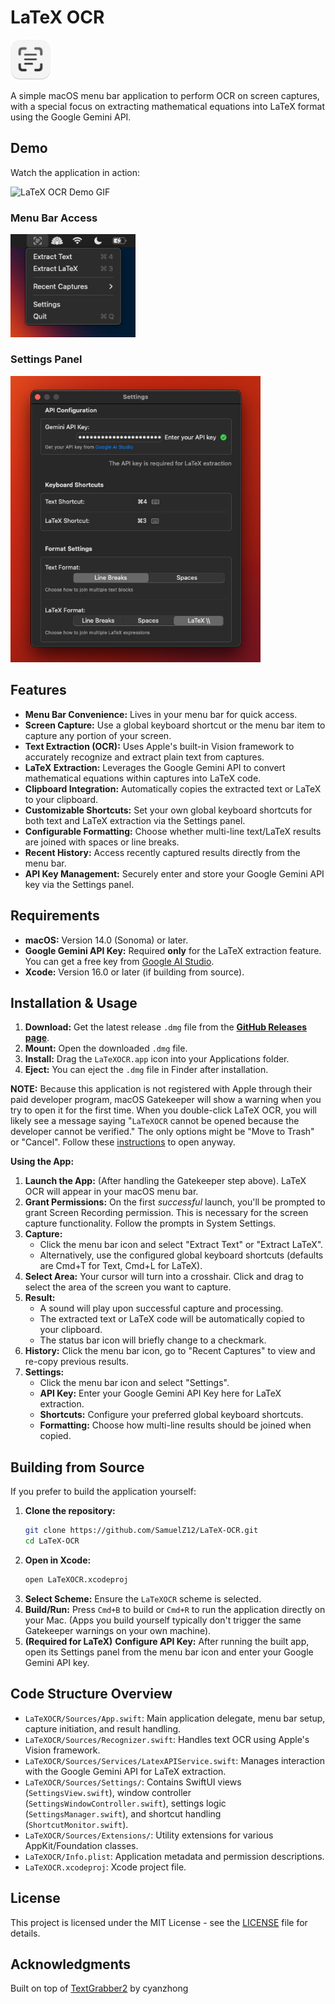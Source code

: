 # LaTeX OCR

<img src="assets/Icon.png" alt="LaTeX OCR Icon" width="64"/>

A simple macOS menu bar application to perform OCR on screen captures, with a special focus on extracting mathematical equations into LaTeX format using the Google Gemini API.

## Demo

Watch the application in action:

![LaTeX OCR Demo GIF](assets/demo.gif) 

### Menu Bar Access
<img src="assets/Menu_Bar.png" alt="LaTeX OCR Menu Bar" width="200"/>

### Settings Panel
<img src="assets/Settings_Window.png" alt="LaTeX OCR Settings Window" width="400"/>

## Features

* **Menu Bar Convenience:** Lives in your menu bar for quick access.
* **Screen Capture:** Use a global keyboard shortcut or the menu bar item to capture any portion of your screen.
* **Text Extraction (OCR):** Uses Apple's built-in Vision framework to accurately recognize and extract plain text from captures.
* **LaTeX Extraction:** Leverages the Google Gemini API to convert mathematical equations within captures into LaTeX code.
* **Clipboard Integration:** Automatically copies the extracted text or LaTeX to your clipboard.
* **Customizable Shortcuts:** Set your own global keyboard shortcuts for both text and LaTeX extraction via the Settings panel.
* **Configurable Formatting:** Choose whether multi-line text/LaTeX results are joined with spaces or line breaks.
* **Recent History:** Access recently captured results directly from the menu bar.
* **API Key Management:** Securely enter and store your Google Gemini API key via the Settings panel.

## Requirements

* **macOS:** Version 14.0 (Sonoma) or later.
* **Google Gemini API Key:** Required **only** for the LaTeX extraction feature. You can get a free key from [Google AI Studio](https://makersuite.google.com/app/apikey).
* **Xcode:** Version 16.0 or later (if building from source).

## Installation & Usage

1.  **Download:** Get the latest release `.dmg` file from the [**GitHub Releases page**](https://github.com/SamuelZ12/LaTeX-OCR/releases/latest).
2.  **Mount:** Open the downloaded `.dmg` file.
3.  **Install:** Drag the `LaTeXOCR.app` icon into your Applications folder.
4.  **Eject:** You can eject the `.dmg` file in Finder after installation.

**NOTE:**
Because this application is not registered with Apple through their paid developer program, macOS Gatekeeper will show a warning when you try to open it for the first time. When you double-click LaTeX OCR, you will likely see a message saying "`LaTeXOCR` cannot be opened because the developer cannot be verified." The only options might be "Move to Trash" or "Cancel". Follow these [instructions](https://support.apple.com/en-ca/guide/mac-help/mh40616/mac) to open anyway. 

**Using the App:**

1.  **Launch the App:** (After handling the Gatekeeper step above). LaTeX OCR will appear in your macOS menu bar.
2.  **Grant Permissions:** On the first *successful* launch, you'll be prompted to grant Screen Recording permission. This is necessary for the screen capture functionality. Follow the prompts in System Settings.
3.  **Capture:**
    * Click the menu bar icon and select "Extract Text" or "Extract LaTeX".
    * Alternatively, use the configured global keyboard shortcuts (defaults are Cmd+T for Text, Cmd+L for LaTeX).
4.  **Select Area:** Your cursor will turn into a crosshair. Click and drag to select the area of the screen you want to capture.
5.  **Result:**
    * A sound will play upon successful capture and processing.
    * The extracted text or LaTeX code will be automatically copied to your clipboard.
    * The status bar icon will briefly change to a checkmark.
6.  **History:** Click the menu bar icon, go to "Recent Captures" to view and re-copy previous results.
7.  **Settings:**
    * Click the menu bar icon and select "Settings".
    * **API Key:** Enter your Google Gemini API Key here for LaTeX extraction.
    * **Shortcuts:** Configure your preferred global keyboard shortcuts.
    * **Formatting:** Choose how multi-line results should be joined when copied.

## Building from Source

If you prefer to build the application yourself:

1.  **Clone the repository:**
    ```bash
    git clone https://github.com/SamuelZ12/LaTeX-OCR.git
    cd LaTeX-OCR
    ```
2.  **Open in Xcode:**
    ```bash
    open LaTeXOCR.xcodeproj
    ```
3.  **Select Scheme:** Ensure the `LaTeXOCR` scheme is selected.
4.  **Build/Run:** Press `Cmd+B` to build or `Cmd+R` to run the application directly on your Mac. (Apps you build yourself typically don't trigger the same Gatekeeper warnings on your own machine).
5.  **(Required for LaTeX)** **Configure API Key:** After running the built app, open its Settings panel from the menu bar icon and enter your Google Gemini API key.

## Code Structure Overview

* `LaTeXOCR/Sources/App.swift`: Main application delegate, menu bar setup, capture initiation, and result handling.
* `LaTeXOCR/Sources/Recognizer.swift`: Handles text OCR using Apple's Vision framework.
* `LaTeXOCR/Sources/Services/LatexAPIService.swift`: Manages interaction with the Google Gemini API for LaTeX extraction.
* `LaTeXOCR/Sources/Settings/`: Contains SwiftUI views (`SettingsView.swift`), window controller (`SettingsWindowController.swift`), settings logic (`SettingsManager.swift`), and shortcut handling (`ShortcutMonitor.swift`).
* `LaTeXOCR/Sources/Extensions/`: Utility extensions for various AppKit/Foundation classes.
* `LaTeXOCR/Info.plist`: Application metadata and permission descriptions.
* `LaTeXOCR.xcodeproj`: Xcode project file.

## License

This project is licensed under the MIT License - see the [LICENSE](LICENSE) file for details.

## Acknowledgments

Built on top of [TextGrabber2](https://github.com/TextGrabber2-app/TextGrabber2) by cyanzhong
